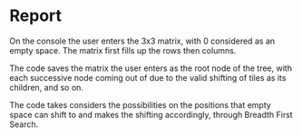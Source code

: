 # Report

On the console the user enters the 3x3 matrix, with 0 considered as an empty space. The matrix first fills up the rows then columns. 

The code saves the matrix the user enters as the root node of the tree, with each successive node coming out of due to the valid shifting of tiles as its children, and so on.

 The code takes considers the possibilities on the positions that empty space can shift to and makes the shifting accordingly, through Breadth First Search.   

